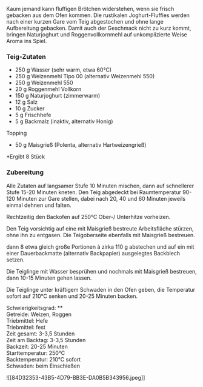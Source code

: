 
Kaum jemand kann fluffigen Brötchen widerstehen, wenn sie frisch gebacken aus dem Ofen kommen. Die rustikalen Joghurt-Fluffies werden nach einer kurzen Gare vom Teig abgestochen und ohne lange Aufbereitung gebacken. Damit auch der Geschmack nicht zu kurz kommt, bringen Naturjoghurt und Roggenvollkornmehl auf unkomplizierte Weise Aroma ins Spiel.

### Teig-Zutaten

- 250 g Wasser (sehr warm, etwa 60°C)  
- 250 g Weizenmehl Tipo 00 (alternativ Weizenmehl 550)  
- 250 g Weizenmehl 550  
- 20 g Roggenmehl Vollkorn  
- 150 g Naturjoghurt (zimmerwarm)  
- 12 g Salz  
- 10 g Zucker  
- 5 g Frischhefe  
- 5 g Backmalz (inaktiv, alternativ Honig)

Topping  
- 50 g Maisgrieß (Polenta, alternativ Hartweizengrieß)

*Ergibt 8 Stück

### Zubereitung

Alle Zutaten auf langsamer Stufe 10 Minuten mischen, dann auf schnellerer Stufe 15-20 Minuten kneten. Den Teig abgedeckt bei Raumtemperatur 90-120 Minuten zur Gare stellen, dabei nach 20, 40 und 60 Minuten jeweils einmal dehnen und falten.

Rechtzeitig den Backofen auf 250°C Ober-/ Unterhitze vorheizen.

Den Teig vorsichtig auf eine mit Maisgrieß bestreute Arbeitsfläche stürzen, ohne ihn zu entgasen. Die Teigoberseite ebenfalls mit Maisgrieß bestreuen. 

dann 8 etwa gleich große Portionen à zirka 110 g abstechen und auf ein mit einer Dauerbackmatte (alternativ Backpapier) ausgelegtes Backblech setzen.

Die Teiglinge mit Wasser besprühen und nochmals mit Maisgrieß bestreuen, dann 10-15 Minuten gehen lassen.

Die Teiglinge unter kräftigem Schwaden in den Ofen geben, die Temperatur sofort auf 210°C senken und 20-25 Minuten backen.

Schwierigkeitsgrad: **  
Getreide: Weizen, Roggen  
Triebmittel: Hefe  
Triebmittel: fest  
Zeit gesamt: 3-3,5 Stunden  
Zeit am Backtag: 3-3,5 Stunden  
Backzeit: 20-25 Minuten  
Starttemperatur: 250°C  
Backtemperatur: 210°C sofort  
Schwaden: beim Einschießen


![[84D32353-43B5-4D79-BB3E-DA0B5B343956.jpeg]]